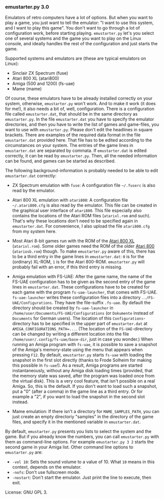 ### emustarter.py 3.0

Emulators of retro computers have a lot of options. But when you want to play a game, you just want to tell the emulator: "I want to use this system, and I want to play this game". You don't want to go through a lot of configuration work, before starting playing.
`emustarter.py` let's you select one of several systems and the game you want to play on the Linux console, and ideally handles the rest of the configuration and just starts the game. 

Supported systems and emulators are (these are typical emulators on Linux):

- Sinclair ZX Spectrum  (fuse)
- Atari 800 XL          (atari800)
- Amiga (500 and 1200)  (fs-uae)
- Mame                  (mame)

Of course, these emulators have to be already installed correctly on your system, otherwise, `emustarter.py` won't work.
And to make it work (it does for me!), it also needs a bit of, well, configuration.
There is a configuration file called `emustarter.dat`, that should be in the same directory as `emustarter.py`. In the file `emustarter.dat` you have to specify the emulator directories, and then you have to write the list of games and game-files, you want to use with `emustarter.py`. Please don't edit the headlines in square brackets. There are examples of the required data format in the file `emustarter.dat` provided here. That file has to be edited according to the circumstances on your system. The entries of the game lines in `emustarter.dat` are separated by commata.
If `emustarter.dat` is edited correctly, it can be read by `emustarter.py`. Then, all the needed information can be found, and games can be started as described.

The following background-information is probably needed to be able to edit `emustarter.dat` correctly:

- ZX Spectrum emulation with `fuse`: A configuration file `~/.fuserc` is also read by the emulator.

- Atari 800 XL emulation with `atari800`: A configuration file `~/.atari800.cfg` is also read by the emulator. This file can be created in the graphical user interface of `atari800`. This file especially also contains the locations of the Atari ROM files (`atarixl.rom` and such). That's why these locations don't need to be specified again in `emustarter.dat`. For convenience, I also upload the file `atari800.cfg` from my system here.
- Most Atari 8-bit games run with the ROM of the [Atari 800 XL](https://upload.wikimedia.org/wikipedia/commons/b/bf/Atari-800XL.jpg) (`atarixl.rom`). Some older games need the ROM of the older [Atari 800](https://upload.wikimedia.org/wikipedia/commons/3/35/Atari_800.jpg) (`atariosb.rom`) though. To make `emustarter.py` aware of this, there has to be a third entry in the game lines in `emustarter.dat`: `0` is for the (ordinary) XL-ROM, `1` is for the Atari 800-ROM. `emustarter.py` will probably fail with an error, if this third entry is missing.

- Amiga emulation with FS-UAE: After the game name, the name of the FS-UAE configuration has to be given as the second entry of the game lines in `emustarter.dat`. These configurations have to be created for each game with the program `fs-uae-launcher`, that comes with FS-UAE. 
`fs-uae-launcher` writes these configuration files into a directory `../FS-UAE/Configurations`. They have the file-suffix `.fs-uae`. By default the directory should be created by `fs-uae-launcher` in `/home/user/Documents/FS-UAE/Configurations` (or `Dokumente` instead of `Documents` for German users). The location of this `Configurations`-directory has to be specified in the upper part of `emustarter.dat` at `AMIGA_CONFIGURATIONS_PATH=...`. (The location of the `FS-UAE`-directory can be changed by writing a different location into the file `/home/user/.config/fs-uae/base-dir`, just in case you wonder.)
When running an Amiga program with `fs-uae`, it is possible to save a snapshot of the Amiga's memory-state using the menu that appears when pressing `F12`. By default, `emustarter.py` starts `fs-uae` with loading the snapshot in the first slot directly (thanks to Frode Solheim for making this possible in `fs-uae`!). As a result, Amiga programs are started instantaneously, without any Amiga disk loading times (provided, that the memory state was saved, after the program was loaded once from the virtual disk). This is a very cool feature, that isn't possible on a real Amiga.
So, this is the default. If you don't want to load such a snapshot, put a "0" (after a comma) in the game line as a third entry. Or for example a "2", if you want to load the snapshot in the second slot instead.

- Mame emulation: If there isn't a directory for `MAME_SAMPLES_PATH`, you can just create an empty directoriy "samples" in the directory of the game files, and specify it in the mentioned variable in `emustarter.dat`.

By default, `emustarter.py` presents you lists to select the system and the game. But if you already know the numbers, you can call `emustarter.py` with them as command-line options.
For example `emustarter.py 3 2` starts the second game in your Amiga list.
Other command line options to `emustarter.py` are:

- `-vol 10`: Sets the sound volume to a value of 10. What `10` means in this context, depends on the emulator.
- `-nofs`: Don't use fullscreen mode.
- `-nostart`: Don't start the emulator. Just print the line to execute, then exit.

License: GNU GPL 3.
